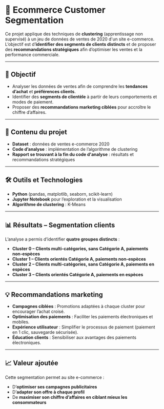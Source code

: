 # 🛒 Ecommerce Customer Segmentation

Ce projet applique des techniques de **clustering** (apprentissage non supervisé) à un jeu de données de ventes de 2020 d'un site e-commerce.  
L’objectif est d’**identifier des segments de clients distincts** et de proposer des **recommandations stratégiques** afin d’optimiser les ventes et la performance commerciale.

---

## 🎯 Objectif
- Analyser les données de ventes afin de comprendre les **tendances d’achat** et **préférences clients**.  
- Identifier des **segments de clientèle** à partir de leurs comportements et modes de paiement.  
- Proposer des **recommandations marketing ciblées** pour accroître le chiffre d’affaires.

---

## 📂 Contenu du projet
- **Dataset** : données de ventes e-commerce 2020  
- **Code d’analyse** : implémentation de l’algorithme de clustering  
- **Rapport se trouvant à la fin du code d'analyse** : résultats et recommandations stratégiques

---

## 🛠️ Outils et Technologies
- **Python** (pandas, matplotlib, seaborn, scikit-learn)  
- **Jupyter Notebook** pour l’exploration et la visualisation  
- **Algorithme de clustering** : K-Means  

---

## 📊 Résultats – Segmentation clients
L’analyse a permis d’identifier **quatre groupes distincts** :  

- **Cluster 0 – Clients multi-catégories, sans Catégorie A, paiements non-espèces**  
- **Cluster 1 – Clients orientés Catégorie A, paiements non-espèces**  
- **Cluster 2 – Clients multi-catégories, sans Catégorie A, paiements en espèces**  
- **Cluster 3 – Clients orientés Catégorie A, paiements en espèces**

---

## 💡 Recommandations marketing
- **Campagnes ciblées** : Promotions adaptées à chaque cluster pour encourager l’achat croisé.  
- **Optimisation des paiements** : Faciliter les paiements électroniques et mobiles.  
- **Expérience utilisateur** : Simplifier le processus de paiement (paiement en 1 clic, sauvegarde sécurisée).  
- **Éducation clients** : Sensibiliser aux avantages des paiements électroniques.  

---

## 📈 Valeur ajoutée
Cette segmentation permet au site e-commerce :  
- D’**optimiser ses campagnes publicitaires**  
- D’**adapter son offre à chaque profil**  
- De **maximiser son chiffre d’affaires en ciblant mieux les consommateurs**
